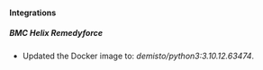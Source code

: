 #### Integrations
##### BMC Helix Remedyforce
- Updated the Docker image to: *demisto/python3:3.10.12.63474*.
